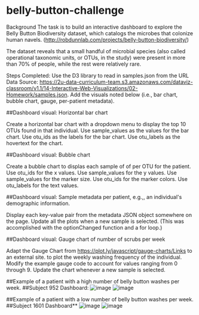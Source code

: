 # belly-button-challenge
Background
The task is to build an interactive dashboard to explore the Belly Button Biodiversity dataset, which catalogs the microbes that colonize human navels. (http://robdunnlab.com/projects/belly-button-biodiversity/)

The dataset reveals that a small handful of microbial species (also called operational taxonomic units, or OTUs, in the study) were present in more than 70% of people, while the rest were relatively rare.

Steps Completed:
Use the D3 library to read in samples.json from the URL 
Data Source: https://2u-data-curriculum-team.s3.amazonaws.com/dataviz-classroom/v1.1/14-Interactive-Web-Visualizations/02-Homework/samples.json.
Add the visuals noted below (i.e., bar chart, bubble chart, gauge, per-patient metadata).

##Dashboard visual:  Horizontal bar chart

Create a horizontal bar chart with a dropdown menu to display the top 10 OTUs found in that individual.
Use sample_values as the values for the bar chart.
Use otu_ids as the labels for the bar chart.
Use otu_labels as the hovertext for the chart.

##Dashboard visual: Bubble chart

Create a bubble chart to displas each sample of of per OTU for the patient.
Use otu_ids for the x values.
Use sample_values for the y values.
Use sample_values for the marker size.
Use otu_ids for the marker colors.
Use otu_labels for the text values.

##Dashboard visual: Sample metadata per patient, e.g.,, an individual's demographic information.

Display each key-value pair from the metadata JSON object somewhere on the page.
Update all the plots when a new sample is selected. (This was accomplished with the optionChanged function and a for loop.)

##Dashboard visual: Gauge chart of number of scrubs per week

Adapt the Gauge Chart from https://plot.ly/javascript/gauge-charts/Links to an external site. to plot the weekly washing frequency of the individual.
Modify the example gauge code to account for values ranging from 0 through 9.
Update the chart whenever a new sample is selected.



##Example of a patient with a high number of belly button washes per week.
##Subject 952 Dashboard:
![image](https://github.com/CMccormick0003/belly-button-challenge/assets/120672518/d2415bf0-ec5e-4557-92c8-e6340c466322)
![image](https://github.com/CMccormick0003/belly-button-challenge/assets/120672518/377f4ea6-e008-416f-b37f-c8e07ce310fd)

##Example of a patient with a low number of belly button washes per week.
##Subject 1601 Dashboard**
![image](https://github.com/CMccormick0003/belly-button-challenge/assets/120672518/d03d6063-b2a5-4ddd-9baa-f7bfa42bfdaf)
![image](https://github.com/CMccormick0003/belly-button-challenge/assets/120672518/250be042-8505-4b3f-92ac-cd785b357567)
